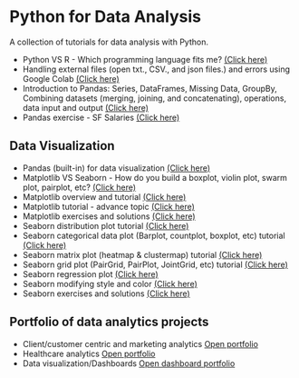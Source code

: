# Python for Data Analysis
A collection of tutorials for data analysis with Python. 

* Python VS R - Which programming language fits me? [(Click here)](https://github.com/harishmuh/Python-VS-R-comparison-article)
* Handling external files (open txt., CSV., and json files.) and errors using Google Colab [(Click here)](https://github.com/harishmuh/Python-for-Data-Science-Analysis/blob/main/Handling_external_files_and_errors_google_colab.ipynb)
* Introduction to Pandas: Series, DataFrames, Missing Data, GroupBy, Combining datasets (merging, joining, and concatenating), operations, data input and output [(Click here)](https://github.com/harishmuh/Python-for-Data-Science-Analysis/blob/main/Pandas.ipynb)
* Pandas exercise - SF Salaries [(Click here)](https://github.com/harishmuh/Python-for-Data-Science-Analysis/blob/main/Pandas_exercise_SF_Salaries.ipynb)


## Data Visualization
* Pandas (built-in) for data visualization [(Click here)](https://github.com/harishmuh/Python-for-Data-Science-Analysis/blob/main/Pandas_built_in_function_for_visualization.ipynb)
* Matplotlib VS Seaborn - How do you build a boxplot, violin plot, swarm plot, pairplot, etc? [(Click here)](https://github.com/harishmuh/Python-for-Data-Science-Analysis/blob/main/Visualization_Matplotlib_VS_Seaborn.ipynb)
* Matplotlib overview and tutorial [(Click here)](https://github.com/harishmuh/Python-for-Data-Science-Analysis/blob/main/Matplotlib_tutorials.ipynb)
* Matplotlib tutorial - advance topic [(Click here)](https://github.com/harishmuh/Python-for-Data-Science-Analysis/blob/main/Matplotlib_tutorial_advanced.ipynb)
* Matplotlib exercises and solutions [(Click here)](https://github.com/harishmuh/Python-for-Data-Science-Analysis/blob/main/Matplotlib_exercise.ipynb)
* Seaborn distribution plot tutorial [(Click here)](https://github.com/harishmuh/Python-for-Data-Science-Analysis/blob/main/Seaborn_Distribution%20plot%20tutorial.ipynb)
* Seaborn categorical data plot (Barplot, countplot, boxplot, etc) tutorial [(Click here)](https://github.com/harishmuh/Python-for-Data-Science-Analysis/blob/main/Seaborn_Categorical_data_plots_tutorial.ipynb)
* Seaborn matrix plot (heatmap & clustermap) tutorial [(Click here)](https://github.com/harishmuh/Python-for-Data-Science-Analysis/blob/main/Seaborn_matrix_plots_(heatmap_and_clustermap).ipynb)
* Seaborn grid plot (PairGrid, PairPlot, JointGrid, etc) tutorial [(Click here)](https://github.com/harishmuh/Python-for-Data-Science-Analysis/blob/main/Seaborn_Grid.ipynb)
* Seaborn regression plot [(Click here)](https://github.com/harishmuh/Python-for-Data-Science-Analysis/blob/main/Seaborn_Regression_plot.ipynb)
* Seaborn modifying style and color [(Click here)](https://github.com/harishmuh/Python-for-Data-Science-Analysis/blob/main/Seaborn_modifying_style_and_color.ipynb)
* Seaborn exercises and solutions [(Click here)](https://github.com/harishmuh/Python-for-Data-Science-Analysis/blob/main/Seaborn_exercises_and_solutions.ipynb)




## Portfolio of data analytics projects
* Client/customer centric and marketing analytics [Open portfolio](https://github.com/harishmuh/data_analyst_projects/tree/main)
* Healthcare analytics [Open portfolio](https://github.com/harishmuh/data_analyst_projects/tree/main)
* Data visualization/Dashboards [Open dashboard portfolio](https://github.com/harishmuh/data_analyst_projects/tree/main)
